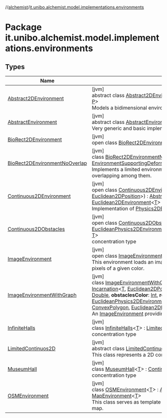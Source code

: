 //[alchemist](../../index.md)/[it.unibo.alchemist.model.implementations.environments](index.md)

# Package it.unibo.alchemist.model.implementations.environments

## Types

| Name | Summary |
|---|---|
| [Abstract2DEnvironment](-abstract2-d-environment/index.md) | [jvm]<br>abstract class [Abstract2DEnvironment](-abstract2-d-environment/index.md)<[T](-abstract2-d-environment/index.md), [P](-abstract2-d-environment/index.md) : [Position2D](../it.unibo.alchemist.model.interfaces/-position2-d/index.md)<[P](../it.unibo.alchemist.model.implementations.movestrategies.speed/-interact-with-others/index.md)>?> : [AbstractEnvironment](-abstract-environment/index.md)<[T](../it.unibo.alchemist.model.implementations.movestrategies.speed/-interact-with-others/index.md), [P](../it.unibo.alchemist.model.implementations.movestrategies.speed/-interact-with-others/index.md)> <br>Models a bidimensional environment. |
| [AbstractEnvironment](-abstract-environment/index.md) | [jvm]<br>abstract class [AbstractEnvironment](-abstract-environment/index.md)<[T](-abstract-environment/index.md), [P](-abstract-environment/index.md) : [Position](../it.unibo.alchemist.model.interfaces/-position/index.md)<[P](../it.unibo.alchemist.model.implementations.movestrategies.speed/-interact-with-others/index.md)>?> : [Environment](../it.unibo.alchemist.model.interfaces/-environment/index.md)<[T](../it.unibo.alchemist.model.implementations.movestrategies.speed/-interact-with-others/index.md), [P](../it.unibo.alchemist.model.implementations.movestrategies.speed/-interact-with-others/index.md)> <br>Very generic and basic implementation for an environment. |
| [BioRect2DEnvironment](-bio-rect2-d-environment/index.md) | [jvm]<br>open class [BioRect2DEnvironment](-bio-rect2-d-environment/index.md) : [LimitedContinuos2D](-limited-continuos2-d/index.md)<[Double](https://docs.oracle.com/javase/8/docs/api/java/lang/Double.html)> |
| [BioRect2DEnvironmentNoOverlap](-bio-rect2-d-environment-no-overlap/index.md) | [jvm]<br>class [BioRect2DEnvironmentNoOverlap](-bio-rect2-d-environment-no-overlap/index.md) : [BioRect2DEnvironment](-bio-rect2-d-environment/index.md), [EnvironmentSupportingDeformableCells](../it.unibo.alchemist.model.interfaces/-environment-supporting-deformable-cells/index.md)<[Euclidean2DPosition](../it.unibo.alchemist.model.implementations.positions/-euclidean2-d-position/index.md)> <br>Implements a limited environment supporting cells with a defined shape, avoiding any overlapping among them. |
| [Continuous2DEnvironment](-continuous2-d-environment/index.md) | [jvm]<br>open class [Continuous2DEnvironment](-continuous2-d-environment/index.md)<[T](-continuous2-d-environment/index.md)>(**incarnation**: [Incarnation](../it.unibo.alchemist.model.interfaces/-incarnation/index.md)<[T](-continuous2-d-environment/index.md), [Euclidean2DPosition](../it.unibo.alchemist.model.implementations.positions/-euclidean2-d-position/index.md)>) : [Abstract2DEnvironment](-abstract2-d-environment/index.md)<[T](-continuous2-d-environment/index.md), [Euclidean2DPosition](../it.unibo.alchemist.model.implementations.positions/-euclidean2-d-position/index.md)> , [Euclidean2DEnvironment](../it.unibo.alchemist.model.interfaces.environments/-euclidean2-d-environment/index.md)<[T](-continuous2-d-environment/index.md)> , [Physics2DEnvironment](../it.unibo.alchemist.model.interfaces.environments/-physics2-d-environment/index.md)<[T](-continuous2-d-environment/index.md)> <br>Implementation of [Physics2DEnvironment](../it.unibo.alchemist.model.interfaces.environments/-physics2-d-environment/index.md). |
| [Continuous2DObstacles](-continuous2-d-obstacles/index.md) | [jvm]<br>open class [Continuous2DObstacles](-continuous2-d-obstacles/index.md)<[T](-continuous2-d-obstacles/index.md)> : [LimitedContinuos2D](-limited-continuos2-d/index.md)<[T](-museum-hall/index.md)> , [EuclideanPhysics2DEnvironmentWithObstacles](../it.unibo.alchemist.model.interfaces.environments/-euclidean-physics2-d-environment-with-obstacles/index.md)<[RectObstacle2D](../it.unibo.alchemist.model.implementations.obstacles/-rect-obstacle2-d/index.md)<[Euclidean2DPosition](../it.unibo.alchemist.model.implementations.positions/-euclidean2-d-position/index.md)>, [T](-museum-hall/index.md)> <br>concentration type |
| [ImageEnvironment](-image-environment/index.md) | [jvm]<br>open class [ImageEnvironment](-image-environment/index.md)<[T](-image-environment/index.md)> : [Continuous2DObstacles](-continuous2-d-obstacles/index.md)<[T](-museum-hall/index.md)> <br>This environment loads an image from the file system, and marks as obstacles all the pixels of a given color. |
| [ImageEnvironmentWithGraph](-image-environment-with-graph/index.md) | [jvm]<br>class [ImageEnvironmentWithGraph](-image-environment-with-graph/index.md)<[T](-image-environment-with-graph/index.md)>@[JvmOverloads](https://kotlinlang.org/api/latest/jvm/stdlib/kotlin.jvm/-jvm-overloads/index.html)()constructor(**incarnation**: [Incarnation](../it.unibo.alchemist.model.interfaces/-incarnation/index.md)<[T](-image-environment-with-graph/index.md), [Euclidean2DPosition](../it.unibo.alchemist.model.implementations.positions/-euclidean2-d-position/index.md)>, **path**: [String](https://kotlinlang.org/api/latest/jvm/stdlib/kotlin/-string/index.html), **zoom**: [Double](https://kotlinlang.org/api/latest/jvm/stdlib/kotlin/-double/index.html), **dx**: [Double](https://kotlinlang.org/api/latest/jvm/stdlib/kotlin/-double/index.html), **dy**: [Double](https://kotlinlang.org/api/latest/jvm/stdlib/kotlin/-double/index.html), **obstaclesColor**: [Int](https://kotlinlang.org/api/latest/jvm/stdlib/kotlin/-int/index.html), **roomsColor**: [Int](https://kotlinlang.org/api/latest/jvm/stdlib/kotlin/-int/index.html)) : [ImageEnvironment](-image-environment/index.md)<[T](-image-environment-with-graph/index.md)> , [EuclideanPhysics2DEnvironmentWithGraph](../it.unibo.alchemist.model.interfaces.environments/-euclidean-physics2-d-environment-with-graph/index.md)<[RectObstacle2D](../it.unibo.alchemist.model.implementations.obstacles/-rect-obstacle2-d/index.md)<[Euclidean2DPosition](../it.unibo.alchemist.model.implementations.positions/-euclidean2-d-position/index.md)>, [T](-image-environment-with-graph/index.md), [ConvexPolygon](../it.unibo.alchemist.model.interfaces.geometry.euclidean2d/-convex-polygon/index.md), [Euclidean2DPassage](../it.unibo.alchemist.model.interfaces.geometry.euclidean2d.graph/-euclidean2-d-passage/index.md)> <br>An [ImageEnvironment](-image-environment/index.md) providing an [Euclidean2DNavigationGraph](../it.unibo.alchemist.model.interfaces.geometry.euclidean2d.graph/index.md#-513689941%2FClasslikes%2F-267951372). |
| [InfiniteHalls](-infinite-halls/index.md) | [jvm]<br>class [InfiniteHalls](-infinite-halls/index.md)<[T](-infinite-halls/index.md)> : [LimitedContinuos2D](-limited-continuos2-d/index.md)<[T](-museum-hall/index.md)> <br>concentration type |
| [LimitedContinuos2D](-limited-continuos2-d/index.md) | [jvm]<br>abstract class [LimitedContinuos2D](-limited-continuos2-d/index.md)<[T](-limited-continuos2-d/index.md)> : [Continuous2DEnvironment](-continuous2-d-environment/index.md)<[T](-museum-hall/index.md)> <br>This class represents a 2D continuous environment with spatial limitations. |
| [MuseumHall](-museum-hall/index.md) | [jvm]<br>class [MuseumHall](-museum-hall/index.md)<[T](-museum-hall/index.md)> : [Continuous2DEnvironment](-continuous2-d-environment/index.md)<[T](-museum-hall/index.md)> <br>concentration type |
| [OSMEnvironment](-o-s-m-environment/index.md) | [jvm]<br>class [OSMEnvironment](-o-s-m-environment/index.md)<[T](-o-s-m-environment/index.md)> : [Abstract2DEnvironment](-abstract2-d-environment/index.md)<[T](../it.unibo.alchemist.model.implementations.movestrategies.speed/-straight-line-trace-dependant-speed/index.md), [GeoPosition](../it.unibo.alchemist.model.interfaces/-geo-position/index.md)> , [MapEnvironment](../it.unibo.alchemist.model.interfaces/-map-environment/index.md)<[T](../it.unibo.alchemist.model.implementations.movestrategies.speed/-straight-line-trace-dependant-speed/index.md)> <br>This class serves as template for more specific implementations of environments using a map. |
